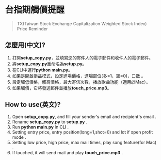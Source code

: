 # 台指期觸價提醒  
> TX(Taiwan Stock Exchange Capitalization Weighted Stock Index) Price Reminder

## 怎麼用(中文)?
1. 打開**setup_copy.py**，並填寫您的寄件人的電子郵件和收件人的電子郵件。
2. 將**setup_copy.py**重命名為**setup.py**。
3. 在CLI中運行**python main.py**。
4. 如果是開啟損益模式，設定進場價格，進場部位(多=1，空=0)，口數 。
5. 設定觸低價格，觸高價格，最大寄信次數，播放歌曲功能（適用於Mac）。
6. 如果觸價，它將發送郵件並播放**touch_price.mp3**。

## How to use(英文)?
1. Open **setup_copy.py**, and fill your sender's email and recipient's email .
2. Rename **setup_copy.py** to **setup.py** .
3. Run **python main.py** in CLI .
4. Setting entry price, entry position(long=1,shot=0) and lot if open profit mode .
5. Setting low price, high price, max mail times, play song feature(for Mac) .
6. If touched, it will send mail and play **touch_price.mp3** .
